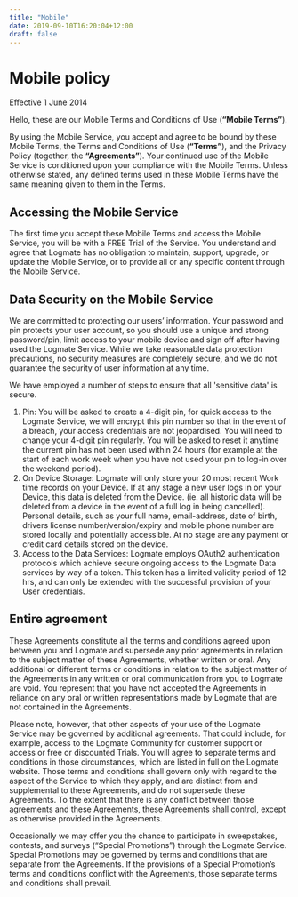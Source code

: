 ```yaml
---
title: "Mobile"
date: 2019-09-10T16:20:04+12:00
draft: false
---
```


# Mobile policy

Effective 1 June 2014

Hello, these are our Mobile Terms and Conditions of Use (**“Mobile Terms”**).

By using the Mobile Service, you accept and agree to be bound by these Mobile Terms, the Terms and Conditions of Use (**“Terms”**), and the Privacy Policy (together, the **“Agreements”**). Your continued use of the Mobile Service is conditioned upon your compliance with the Mobile Terms. Unless otherwise stated, any defined terms used in these Mobile Terms have the same meaning given to them in the Terms.

## Accessing the Mobile Service

The first time you accept these Mobile Terms and access the Mobile Service, you will be with a FREE Trial of the Service. You understand and agree that Logmate has no obligation to maintain, support, upgrade, or update the Mobile Service, or to provide all or any specific content through the Mobile Service.

## Data Security on the Mobile Service

We are committed to protecting our users’ information. Your password and pin protects your user account, so you should use a unique and strong password/pin, limit access to your mobile device and sign off after having used the Logmate Service. While we take reasonable data protection precautions, no security measures are completely secure, and we do not guarantee the security of user information at any time.

We have employed a number of steps to ensure that all 'sensitive data' is secure.

1.  Pin: You will be asked to create a 4-digit pin, for quick access to the Logmate Service, we will encrypt this pin number so that in the event of a breach, your access credentials are not jeopardised. You will need to change your 4-digit pin regularly. You will be asked to reset it anytime the current pin has not been used within 24 hours (for example at the start of each work week when you have not used your pin to log-in over the weekend period).
2.  On Device Storage: Logmate will only store your 20 most recent Work time records on your Device. If at any stage a new user logs in on your Device, this data is deleted from the Device. (ie. all historic data will be deleted from a device in the event of a full log in being cancelled). Personal details, such as your full name, email-address, date of birth, drivers license number/version/expiry and mobile phone number are stored locally and potentially accessible. At no stage are any payment or credit card details stored on the device.
3.  Access to the Data Services: Logmate employs OAuth2 authentication protocols which achieve secure ongoing access to the Logmate Data services by way of a token. This token has a limited validity period of 12 hrs, and can only be extended with the successful provision of your User credentials.

## Entire agreement

These Agreements constitute all the terms and conditions agreed upon between you and Logmate and supersede any prior agreements in relation to the subject matter of these Agreements, whether written or oral. Any additional or different terms or conditions in relation to the subject matter of the Agreements in any written or oral communication from you to Logmate are void. You represent that you have not accepted the Agreements in reliance on any oral or written representations made by Logmate that are not contained in the Agreements.

Please note, however, that other aspects of your use of the Logmate Service may be governed by additional agreements. That could include, for example, access to the Logmate Community for customer support or access or free or discounted Trials. You will agree to separate terms and conditions in those circumstances, which are listed in full on the Logmate website. Those terms and conditions shall govern only with regard to the aspect of the Service to which they apply, and are distinct from and supplemental to these Agreements, and do not supersede these Agreements. To the extent that there is any conflict between those agreements and these Agreements, these Agreements shall control, except as otherwise provided in the Agreements.

Occasionally we may offer you the chance to participate in sweepstakes, contests, and surveys (“Special Promotions”) through the Logmate Service. Special Promotions may be governed by terms and conditions that are separate from the Agreements. If the provisions of a Special Promotion’s terms and conditions conflict with the Agreements, those separate terms and conditions shall prevail.